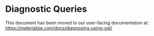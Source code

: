 # Diagnostic Queries

This document has been moved to our user-facing documentation at:
https://materialize.com/docs/diagnosing-using-sql/
